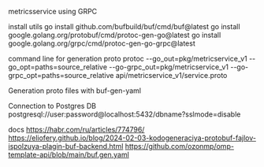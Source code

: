 metricsservice using GRPC

install utils
go install github.com/bufbuild/buf/cmd/buf@latest
go install google.golang.org/protobuf/cmd/protoc-gen-go@latest
go install google.golang.org/grpc/cmd/protoc-gen-go-grpc@latest

command line for generation proto
protoc --go_out=pkg/metricservice_v1 --go_opt=paths=source_relative --go-grpc_out=pkg/metricservice_v1  --go-grpc_opt=paths=source_relative api/metricservice_v1/service.proto


Generation proto files with buf-gen-yaml

Connection to Postgres DB
postgresql://user:password@localhost:5432/dbname?sslmode=disable

docs
https://habr.com/ru/articles/774796/
https://eliofery.github.io/blog/2024-02-03-kodogeneraciya-protobuf-fajlov-ispolzuya-plagin-buf-backend.html
https://github.com/ozonmp/omp-template-api/blob/main/buf.gen.yaml